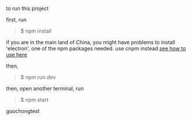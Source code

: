
to run this project

first, run
> $ npm install

if you are in the main land of China, you might have problems to install 'electron', one of the npm packages needed.
use cnpm instead.[see how to use here](https://npm.taobao.org/)

then, 
> $ npm run dev

then, open another terminal, run 
> $ npm start


guochongtest